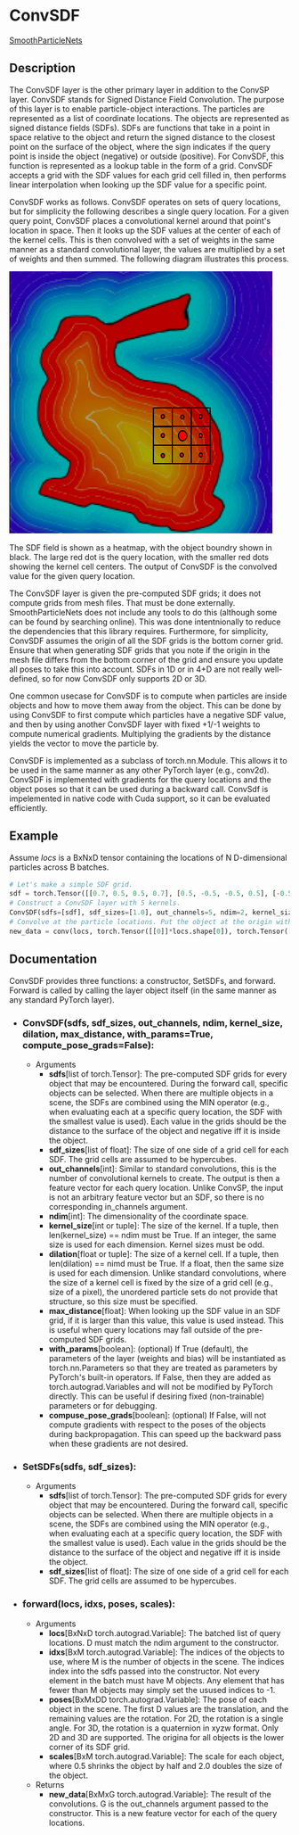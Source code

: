 # ConvSDF

[SmoothParticleNets](https://cschenck.github.io/SmoothParticleNets)

## Description

The ConvSDF layer is the other primary layer in addition to the ConvSP layer.
ConvSDF stands for Signed Distance Field Convolution.
The purpose of this layer is to enable particle-object interactions.
The particles are represented as a list of coordinate locations.
The objects are represented as signed distance fields (SDFs).
SDFs are functions that take in a point in space relative to the object and return the signed distance to the closest point on the surface of the object, where the sign indicates if the query point is inside the object (negative) or outside (positive).
For ConvSDF, this function is represented as a lookup table in the form of a grid.
ConvSDF accepts a grid with the SDF values for each grid cell filled in, then performs linear interpolation when looking up the SDF value for a specific point.

ConvSDF works as follows.
ConvSDF operates on sets of query locations, but for simplicity the following describes a single query location.
For a given query point, ConvSDF places a convolutional kernel around that point's location in space.
Then it looks up the SDF values at the center of each of the kernel cells.
This is then convolved with a set of weights in the same manner as a standard convolutional layer, the values are multiplied by a set of weights and then summed.
The following diagram illustrates this process.

![](diagram.png)

The SDF field is shown as a heatmap, with the object boundry shown in black.
The large red dot is the query location, with the smaller red dots showing the kernel cell centers.
The output of ConvSDF is the convolved value for the given query location.

The ConvSDF layer is given the pre-computed SDF grids; it does not compute grids from mesh files.
That must be done externally.
SmoothParticleNets does not include any tools to do this (although some can be found by searching online).
This was done intentnionally to reduce the dependencies that this library requires.
Furthermore, for simplicity, ConvSDF assumes the origin of all the SDF grids is the bottom corner grid.
Ensure that when generating SDF grids that you note if the origin in the mesh file differs from the bottom corner of the grid and ensure you update all poses to take this into account.
SDFs in 1D or in 4+D are not really well-defined, so for now ConvSDF only supports 2D or 3D.

One common usecase for ConvSDF is to compute when particles are inside objects and how to move them away from the object.
This can be done by using ConvSDF to first compute which particles have a negative SDF value, and then by using another ConvSDF layer with fixed +1/-1 weights to compute numerical gradients.
Multiplying the gradients by the distance yields the vector to move the particle by.

ConvSDF is implemented as a subclass of torch.nn.Module.
This allows it to be used in the same manner as any other PyTorch layer (e.g., conv2d).
ConvSDF is implemented with gradients for the query locations and the object poses so that it can be used during a backward call.
ConvSdf is impelemented in native code with Cuda support, so it can be evaluated efficiently.

## Example

Assume *locs* is a BxNxD tensor containing the locations of N D-dimensional particles across B batches.
```python
# Let's make a simple SDF grid.
sdf = torch.Tensor([[0.7, 0.5, 0.5, 0.7], [0.5, -0.5, -0.5, 0.5], [-0.5, 0.5, 0.5, -0.5], [0.7, 0.5, 0.5, 0.7]])
# Construct a ConvSDF layer with 5 kernels.
ConvSDF(sdfs=[sdf], sdf_sizes=[1.0], out_channels=5, ndim=2, kernel_size=1, dilation=0.1, max_distance=1.0, with_params=True, compute_pose_grads=True)
# Convolve at the particle locations. Put the object at the origin with no rotation.
new_data = conv(locs, torch.Tensor([[0]]*locs.shape[0]), torch.Tensor([[0.0, 0.0, 0.0, 0.0]]*locs.shape[0]), torch.Tensor([[1.0]]*locs.shape[0]))
```


## Documentation

ConvSDF provides three functions: a constructor, SetSDFs, and forward.
Forward is called by calling the layer object itself (in the same manner as any standard PyTorch layer).

* ### ConvSDF(sdfs, sdf_sizes, out_channels, ndim, kernel_size, dilation, max_distance, with_params=True, compute_pose_grads=False):
    * Arguments
        * **sdfs**[list of torch.Tensor]: The pre-computed SDF grids for every object that may be encountered. During the forward call, specific objects can be selected. When there are multiple objects in a scene, the SDFs are combined using the MIN operator (e.g., when evaluating each at a specific query location, the SDF with the smallest value is used). Each value in the grids should be the distance to the surface of the object and negative iff it is inside the object. 
        * **sdf_sizes**[list of float]: The size of one side of a grid cell for each SDF. The grid cells are assumed to be hypercubes.
        * **out_channels**[int]: Similar to standard convolutions, this is the number of convolutional kernels to create. The output is then a feature vector for each query location. Unlike ConvSP, the input is not an arbitrary feature vector but an SDF, so there is no corresponding in_channels argument.
        * **ndim**[int]: The dimensionality of the coordinate space.
        * **kernel_size**[int or tuple]: The size of the kernel. If a tuple, then len(kernel_size) == ndim must be True. If an integer, the same size is used for each dimension. Kernel sizes must be odd.
        * **dilation**[float or tuple]: The size of a kernel cell. If a tuple, then len(dilation) == nimd must be True. If a float, then the same size is used for each dimension. Unlike standard convolutions, where the size of a kernel cell is fixed by the size of a grid cell (e.g., size of a pixel), the unordered particle sets do not provide that structure, so this size must be specified.
        * **max_distance**[float]: When looking up the SDF value in an SDF grid, if it is larger than this value, this value is used instead. This is useful when query locations may fall outside of the pre-computed SDF grids.
        * **with_params**[boolean]: (optional) If True (default), the parameters of the layer (weights and bias) will be instantiated as torch.nn.Parameters so that they are treated as parameters by PyTorch's built-in operators. If False, then they are added as torch.autograd.Variables and will not be modified by PyTorch directly. This can be useful if desiring fixed (non-trainable) parameters or for debugging.
        * **compuse_pose_grads**[boolean]: (optional) If False, will not compute gradients with respect to the poses of the objects during backpropagation. This can speed up the backward pass when these gradients are not desired.

* ### SetSDFs(sdfs, sdf_sizes):
    * Arguments
        * **sdfs**[list of torch.Tensor]: The pre-computed SDF grids for every object that may be encountered. During the forward call, specific objects can be selected. When there are multiple objects in a scene, the SDFs are combined using the MIN operator (e.g., when evaluating each at a specific query location, the SDF with the smallest value is used). Each value in the grids should be the distance to the surface of the object and negative iff it is inside the object. 
        * **sdf_sizes**[list of float]: The size of one side of a grid cell for each SDF. The grid cells are assumed to be hypercubes.

* ### forward(locs, idxs, poses, scales):
    * Arguments
        * **locs**[BxNxD torch.autograd.Variable]: The batched list of query locations. D must match the ndim argument to the constructor.
        * **idxs**[BxM torch.autograd.Variable]: The indices of the objects to use, where M is the number of objects in the scene. The indices index into the sdfs passed into the constructor. Not every element in the batch must have M objects. Any element that has fewer than M objects may simply set the usused indices to -1.
        * **poses**[BxMxDD torch.autograd.Variable]: The pose of each object in the scene. The first D values are the translation, and the remaining values are the rotation. For 2D, the rotation is a single angle. For 3D, the rotation is a quaternion in xyzw format. Only 2D and 3D are supported. The origina for all objects is the lower corner of its SDF grid.
        * **scales**[BxM torch.autograd.Variable]: The scale for each object, where 0.5 shrinks the object by half and 2.0 doubles the size of the object.
    * Returns
        * **new_data**[BxMxG torch.autograd.Variable]: The result of the convolutions. G is the out_channels argument passed to the constructor. This is a new feature vector for each of the query locations.


